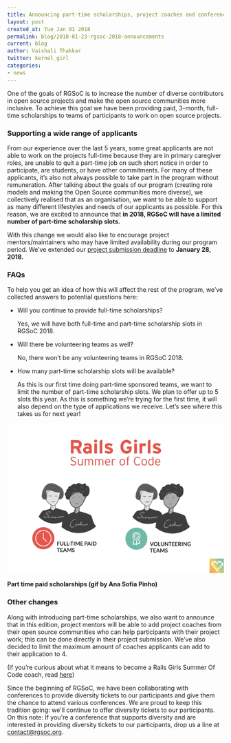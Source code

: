 ```yaml
---
title: Announcing part-time scholarships, project coaches and conference collaboration
layout: post
created_at: Tue Jan 01 2018
permalink: blog/2018-01-23-rgsoc-2018-announcements
current: blog
author: Vaishali Thakkar
twitter: kernel_girl
categories:
- news
---
```

One of the goals of RGSoC is to increase the number of diverse contributors in open source projects and make the open source communities more inclusive. To achieve this goal we have been providing paid, 3-month, full-time scholarships to teams of participants to work on open source projects.


### Supporting a wide range of applicants

From our experience over the last 5 years, some great applicants are not able to work on the projects full-time because they are in primary caregiver roles, are unable to quit a part-time job on such short notice in order to participate, are students, or have other commitments. For many of these applicants, it’s also not always possible to take part in the program without remuneration. After talking about the goals of our program (creating role models and making the Open Source communities more diverse), we collectively realised that as an organisation, we want to be able to support as many different lifestyles and needs of our applicants as possible. For this reason, we are excited to announce that <b>in 2018, RGSoC will have a limited number of part-time scholarship slots.</b>

With this change we would also like to encourage project mentors/maintainers who may have limited availability during our program period. We’ve extended our [project submission deadline](https://railsgirlssummerofcode.org/blog/2017-12-18-rgsoc-2018-project-submissions-open) to <b>January 28, 2018.</b>


### FAQs

To help you get an idea of how this will affect the rest of the program,  we’ve collected answers to potential questions here:

- Will you continue to provide full-time scholarships?

  Yes, we will have both full-time and part-time scholarship slots in RGSoC 2018.

- Will there be volunteering teams as well?

  No, there won’t be any volunteering teams in RGSoC 2018. 

- How many part-time scholarship slots will be available?

  As this is our first time doing part-time sponsored teams, we want to limit the number of part-time scholarship slots. We
  plan to offer up to 5 slots this year. As this is something we’re trying for the first time, it will also depend on the
  type of applications we receive. Let’s see where this takes us for next year!

![RGSoC 2018 Announcements (gif by Ana Sofia Pinho)](/img/blog/2018/2018-01-23-teams-paid-part-time-scholarship.gif)
<div class="image-credits"><b>Part time paid scholarships (gif by Ana Sofia Pinho)</b></div>

### Other changes

Along with introducing part-time scholarships, we also want to announce that in this edition, project mentors will be able to add project coaches from their open source communities who can help participants with their project work; this can be done directly in their project submission. We’ve also decided to limit the maximum amount of coaches applicants can add to their application to 4.

(If you’re curious about what it means to become a Rails Girls Summer Of Code coach, read [here](https://railsgirlssummerofcode.org/guide/coaching/))

Since the beginning of RGSoC, we have been collaborating with conferences to provide diversity tickets to our participants and give them the chance to attend various conferences. We are proud to keep this tradition going: we'll continue to offer diversity tickets to our participants.
On this note: If you're a conference that supports diversity and are interested in providing diversity tickets to our participants, drop us a line at contact@rgsoc.org.
